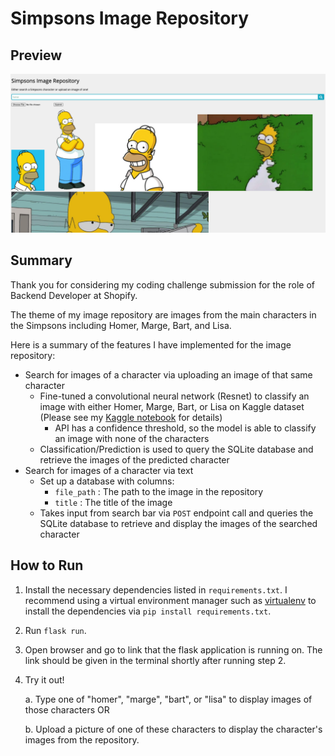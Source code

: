 # Simpsons Image Repository

## Preview

![](readme_images/ui_preview.png)

## Summary

Thank you for considering my coding challenge submission for the role of Backend Developer at Shopify.

The theme of my image repository are images from the main characters in the Simpsons including Homer, Marge, Bart, and Lisa. 

Here is a summary of the features I have implemented for the image repository:

- Search for images of a character via uploading an image of that same character
  - Fine-tuned a convolutional neural network (Resnet) to classify an image with either Homer, Marge, Bart, or Lisa on Kaggle dataset (Please see my [Kaggle notebook](https://github.com/lauradang/simpson-image-repository/blob/main/simpsons-fastai.ipynb) for details)
    - API has a confidence threshold, so the model is able to classify an image with none of the characters 
  - Classification/Prediction is used to query the SQLite database and retrieve the images of the predicted character
- Search for images of a character via text
  - Set up a database with columns:
    -  `file_path` : The path to the image in the repository
    - `title` : The title of the image
  - Takes input from search bar via `POST` endpoint call and queries the SQLite database to retrieve and display the images of the searched character

## How to Run

1. Install the necessary dependencies listed in `requirements.txt`. I recommend using a virtual environment manager such as [virtualenv](https://virtualenv.pypa.io/en/latest/) to install the dependencies via `pip install requirements.txt`.

2. Run `flask run`.

3. Open browser and go to link that the flask application is running on. The link should be given in the terminal shortly after running step 2.

4. Try it out! 

   a. Type one of "homer", "marge", "bart", or "lisa" to display images of those characters OR

   b. Upload a picture of one of these characters to display the character's images from the repository.

